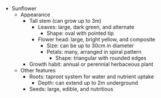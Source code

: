 - Sunflower
  - Appearance
    - Tall stem (can grow up to 3m)
      - Leaves: large, dark green, and alternate
        - Shape: oval with pointed tip
      - Flower head: large, bright yellow, and composite
        - Size: can be up to 30cm in diameter
        - Petals: many, arranged in spiral pattern
          - Shape: triangular with rounded edges
    - Growth habit: annual or perennial herbaceous plant
  - Other features
    - Roots: taproot system for water and nutrient uptake
      - Depth: can extend up to 2m underground
    - Seeds: large, edible, and nutritious